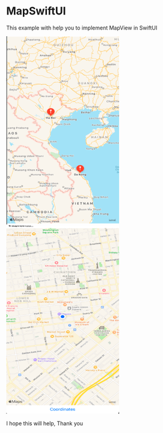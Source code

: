 # MapSwiftUI

This example with help you to implement MapView in SwiftUI

<img src="Screen%20Shot%202020-10-21%20at%207.55.14%20PM.png" width="300" height="500">
<img src="Screen%20Shot%202020-10-21%20at%207.55.29%20PM.png" width="300" height="500">


I hope this will help, Thank you
